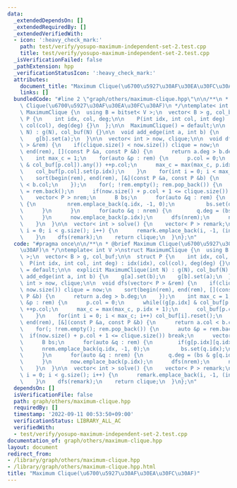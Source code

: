 ```yaml
---
data:
  _extendedDependsOn: []
  _extendedRequiredBy: []
  _extendedVerifiedWith:
  - icon: ':heavy_check_mark:'
    path: test/verify/yosupo-maximum-independent-set-2.test.cpp
    title: test/verify/yosupo-maximum-independent-set-2.test.cpp
  _isVerificationFailed: false
  _pathExtension: hpp
  _verificationStatusIcon: ':heavy_check_mark:'
  attributes:
    document_title: "Maximum Clique(\u6700\u5927\u30AF\u30EA\u30FC\u30AF)"
    links: []
  bundledCode: "#line 2 \"graph/others/maximum-clique.hpp\"\n\n/**\n * @brief Maximum\
    \ Clique(\u6700\u5927\u30AF\u30EA\u30FC\u30AF)\n */\ntemplate< int V >\nstruct\
    \ MaximumClique {\n  using B = bitset< V >;\n  vector< B > g, col_buf;\n\n  struct\
    \ P {\n    int idx, col, deg;\n\n    P(int idx, int col, int deg) : idx(idx),\
    \ col(col), deg(deg) {}\n  };\n\n  MaximumClique() = default;\n\n  explicit MaximumClique(int\
    \ N) : g(N), col_buf(N) {}\n\n  void add_edge(int a, int b) {\n    g[a].set(b);\n\
    \    g[b].set(a);\n  }\n\n  vector< int > now, clique;\n\n  void dfs(vector< P\
    \ > &rem) {\n    if(clique.size() < now.size()) clique = now;\n    sort(begin(rem),\
    \ end(rem), [](const P &a, const P &b) {\n      return a.deg > b.deg;\n    });\n\
    \    int max_c = 1;\n    for(auto &p : rem) {\n      p.col = 0;\n      while((g[p.idx]\
    \ & col_buf[p.col]).any()) ++p.col;\n      max_c = max(max_c, p.idx + 1);\n  \
    \    col_buf[p.col].set(p.idx);\n    }\n    for(int i = 0; i < max_c; i++) col_buf[i].reset();\n\
    \    sort(begin(rem), end(rem), [&](const P &a, const P &b) {\n      return a.col\
    \ < b.col;\n    });\n    for(; !rem.empty(); rem.pop_back()) {\n      auto &p\
    \ = rem.back();\n      if(now.size() + p.col + 1 <= clique.size()) break;\n  \
    \    vector< P > nrem;\n      B bs;\n      for(auto &q : rem) {\n        if(g[p.idx][q.idx])\
    \ {\n          nrem.emplace_back(q.idx, -1, 0);\n          bs.set(q.idx);\n  \
    \      }\n      }\n      for(auto &q : nrem) {\n        q.deg = (bs & g[q.idx]).count();\n\
    \      }\n      now.emplace_back(p.idx);\n      dfs(nrem);\n      now.pop_back();\n\
    \    }\n  }\n\n  vector< int > solve() {\n    vector< P > remark;\n    for(size_t\
    \ i = 0; i < g.size(); i++) {\n      remark.emplace_back(i, -1, (int) g[i].size());\n\
    \    }\n    dfs(remark);\n    return clique;\n  }\n};\n"
  code: "#pragma once\n\n/**\n * @brief Maximum Clique(\u6700\u5927\u30AF\u30EA\u30FC\
    \u30AF)\n */\ntemplate< int V >\nstruct MaximumClique {\n  using B = bitset< V\
    \ >;\n  vector< B > g, col_buf;\n\n  struct P {\n    int idx, col, deg;\n\n  \
    \  P(int idx, int col, int deg) : idx(idx), col(col), deg(deg) {}\n  };\n\n  MaximumClique()\
    \ = default;\n\n  explicit MaximumClique(int N) : g(N), col_buf(N) {}\n\n  void\
    \ add_edge(int a, int b) {\n    g[a].set(b);\n    g[b].set(a);\n  }\n\n  vector<\
    \ int > now, clique;\n\n  void dfs(vector< P > &rem) {\n    if(clique.size() <\
    \ now.size()) clique = now;\n    sort(begin(rem), end(rem), [](const P &a, const\
    \ P &b) {\n      return a.deg > b.deg;\n    });\n    int max_c = 1;\n    for(auto\
    \ &p : rem) {\n      p.col = 0;\n      while((g[p.idx] & col_buf[p.col]).any())\
    \ ++p.col;\n      max_c = max(max_c, p.idx + 1);\n      col_buf[p.col].set(p.idx);\n\
    \    }\n    for(int i = 0; i < max_c; i++) col_buf[i].reset();\n    sort(begin(rem),\
    \ end(rem), [&](const P &a, const P &b) {\n      return a.col < b.col;\n    });\n\
    \    for(; !rem.empty(); rem.pop_back()) {\n      auto &p = rem.back();\n    \
    \  if(now.size() + p.col + 1 <= clique.size()) break;\n      vector< P > nrem;\n\
    \      B bs;\n      for(auto &q : rem) {\n        if(g[p.idx][q.idx]) {\n    \
    \      nrem.emplace_back(q.idx, -1, 0);\n          bs.set(q.idx);\n        }\n\
    \      }\n      for(auto &q : nrem) {\n        q.deg = (bs & g[q.idx]).count();\n\
    \      }\n      now.emplace_back(p.idx);\n      dfs(nrem);\n      now.pop_back();\n\
    \    }\n  }\n\n  vector< int > solve() {\n    vector< P > remark;\n    for(size_t\
    \ i = 0; i < g.size(); i++) {\n      remark.emplace_back(i, -1, (int) g[i].size());\n\
    \    }\n    dfs(remark);\n    return clique;\n  }\n};\n"
  dependsOn: []
  isVerificationFile: false
  path: graph/others/maximum-clique.hpp
  requiredBy: []
  timestamp: '2022-09-11 00:53:50+09:00'
  verificationStatus: LIBRARY_ALL_AC
  verifiedWith:
  - test/verify/yosupo-maximum-independent-set-2.test.cpp
documentation_of: graph/others/maximum-clique.hpp
layout: document
redirect_from:
- /library/graph/others/maximum-clique.hpp
- /library/graph/others/maximum-clique.hpp.html
title: "Maximum Clique(\u6700\u5927\u30AF\u30EA\u30FC\u30AF)"
---
```

